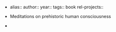 - alias::
  author::
  year::
  tags:: book
  rel-projects::

- Meditations on prehistoric human consciousness
-
